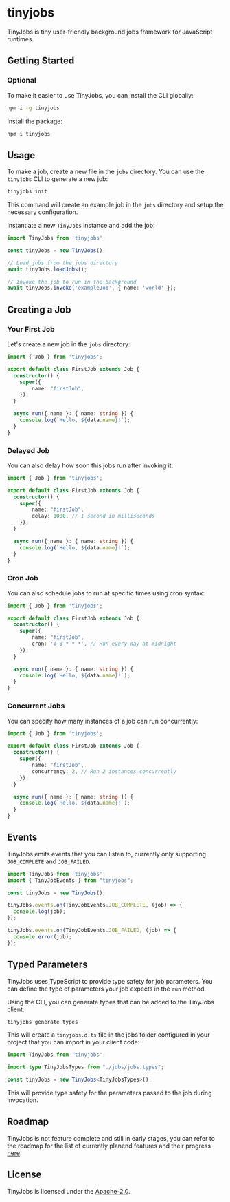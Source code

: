 # tinyjobs
TinyJobs is tiny user-friendly background jobs framework for JavaScript runtimes.

## Getting Started

### Optional

To make it easier to use TinyJobs, you can install the CLI globally:

```bash
npm i -g tinyjobs
```

Install the package:

```bash
npm i tinyjobs
```

## Usage

To make a job, create a new file in the `jobs` directory. You can use the `tinyjobs` CLI to generate a new job:

```bash
tinyjobs init
```

This command will create an example job in the `jobs` directory and setup the necessary configuration.

Instantiate a new `TinyJobs` instance and add the job:

```ts
import TinyJobs from 'tinyjobs';

const tinyJobs = new TinyJobs();

// Load jobs from the jobs directory
await tinyJobs.loadJobs();

// Invoke the job to run in the background
await tinyJobs.invoke('exampleJob', { name: 'world' });
```

## Creating a Job

### Your First Job
Let's create a new job in the `jobs` directory:
```ts
import { Job } from 'tinyjobs';

export default class FirstJob extends Job {
  constructor() {
    super({
        name: "firstJob",
    });
  }

  async run({ name }: { name: string }) {
    console.log(`Hello, ${data.name}!`);
  }
}
```

### Delayed Job
You can also delay how soon this jobs run after invoking it:

```ts
import { Job } from 'tinyjobs';

export default class FirstJob extends Job {
  constructor() {
    super({
        name: "firstJob",
        delay: 1000, // 1 second in milliseconds
    });
  }

  async run({ name }: { name: string }) {
    console.log(`Hello, ${data.name}!`);
  }
}
```

### Cron Job
You can also schedule jobs to run at specific times using cron syntax:

```ts
import { Job } from 'tinyjobs';

export default class FirstJob extends Job {
  constructor() {
    super({
        name: "firstJob",
        cron: '0 0 * * *', // Run every day at midnight
    });
  }

  async run({ name }: { name: string }) {
    console.log(`Hello, ${data.name}!`);
  }
}
```

### Concurrent Jobs
You can specify how many instances of a job can run concurrently:

```ts
import { Job } from 'tinyjobs';

export default class FirstJob extends Job {
  constructor() {
    super({
        name: "firstJob",
        concurrency: 2, // Run 2 instances concurrently
    });
  }

  async run({ name }: { name: string }) {
    console.log(`Hello, ${data.name}!`);
  }
}
```

## Events
TinyJobs emits events that you can listen to, currently only supporting `JOB_COMPLETE` and `JOB_FAILED`.

```ts
import TinyJobs from 'tinyjobs';
import { TinyJobEvents } from "tinyjobs";

const tinyJobs = new TinyJobs();

tinyJobs.events.on(TinyJobEvents.JOB_COMPLETE, (job) => {
  console.log(job);
});

tinyJobs.events.on(TinyJobEvents.JOB_FAILED, (job) => {
  console.error(job);
});
```

## Typed Parameters

TinyJobs uses TypeScript to provide type safety for job parameters. You can define the type of parameters your job expects in the `run` method.

Using the CLI, you can generate types that can be added to the TinyJobs client:

```bash
tinyjobs generate types
```

This will create a `tinyjobs.d.ts` file in the jobs folder configured in your project that you can import in your client code:

```ts
import TinyJobs from 'tinyjobs';

import type TinyJobsTypes from "./jobs/jobs.types";

const tinyJobs = new TinyJobs<TinyJobsTypes>();
```

This will provide type safety for the parameters passed to the job during invocation.

## Roadmap
TinyJobs is not feature complete and still in early stages, you can refer to the roadmap for the list of currently planend features and their progress [here](https://github.com/orgs/Climactic/projects/1/views/1).

## License
TinyJobs is licensed under the [Apache-2.0](LICENSE).
